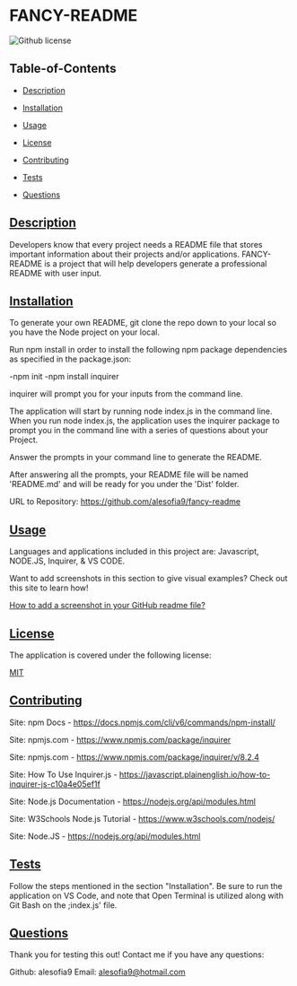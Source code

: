 # FANCY-README
    
![Github license](https://img.shields.io/badge/license-MIT-blue.svg)
  
## Table-of-Contents
  
* [Description](#description)
* [Installation](#installation)
* [Usage](#usage)
    
* [License](#license)
      
* [Contributing](#contributing)
* [Tests](#tests)
* [Questions](#questions)
    
## [Description](#table-of-contents)
    
Developers know that every project needs a README file that stores important information about their projects and/or applications. FANCY-README is a project that will help developers generate a professional README with user input.  
  
## [Installation](#table-of-contents)
To generate your own README, git clone the repo down to your local so you have the Node project on your local.

Run npm install in order to install the following npm package dependencies as specified in the package.json:

-npm init
-npm install inquirer

inquirer will prompt you for your inputs from the command line.

The application will start by running node index.js in the command line. When you run node index.js, the application uses the inquirer package to prompt you in the command line with a series of questions about your Project.

Answer the prompts in your command line to generate the README.

After answering all the prompts, your README file will be named 'README.md' and will be ready for you under the 'Dist' folder.

URL to Repository: https://github.com/alesofia9/fancy-readme
  
## [Usage](#table-of-contents)
  
Languages and applications included in this project are: Javascript, NODE.JS, Inquirer, & VS CODE.
    
Want to add screenshots in this section to give visual examples? Check out this site to learn how!
    
[How to add a screenshot in your GitHub readme file?](https://medium.com/analytics-vidhya/how-to-add-a-screenshot-in-your-github-readme-file-176afeb8ad86)
    
    
## [License](#table-of-contents)
  
The application is covered under the following license:
  
    
[MIT](https://choosealicense.com/licenses/mit)
      
## [Contributing](#table-of-contents)

Site: npm Docs - https://docs.npmjs.com/cli/v6/commands/npm-install/

Site: npmjs.com - https://www.npmjs.com/package/inquirer

Site: npmjs.com - https://www.npmjs.com/package/inquirer/v/8.2.4

Site: How To Use Inquirer.js - https://javascript.plainenglish.io/how-to-inquirer-js-c10a4e05ef1f

Site: Node.js Documentation - https://nodejs.org/api/modules.html

Site: W3Schools Node.js Tutorial - https://www.w3schools.com/nodejs/

Site: Node.JS - https://nodejs.org/api/modules.html
  
## [Tests](#table-of-contents)
  
Follow the steps mentioned in the section "Installation". Be sure to run the application on VS Code, and note that Open Terminal is utilized along with Git Bash on the ;index.js' file. 
  
## [Questions](#table-of-contents)

Thank you for testing this out! Contact me if you have any questions:

Github: alesofia9 Email: alesofia9@hotmail.com